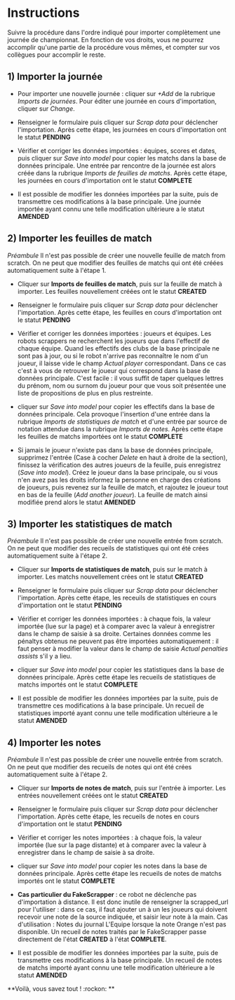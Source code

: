 # Instructions
Suivre la procédure dans l'ordre indiqué pour importer complètement une journée de championnat. En fonction de vos
droits, vous ne pourrez accomplir qu'une partie de la procédure vous mêmes, et compter sur vos collègues pour
accomplir le reste.

## 1) Importer la journée

- Pour importer une nouvelle journée : cliquer sur *+Add* de la rubrique *Imports de journées*. Pour éditer
une journée en cours d'importation, cliquer sur *Change*.

- Renseigner le formulaire puis cliquer sur *Scrap data* pour déclencher l'importation. Après cette étape, les
journées en cours d'importation ont le statut **PENDING**

- Vérifier et corriger les données importées : équipes, scores et dates, puis cliquer sur *Save into model* pour copier
les
matchs dans la base
de données principale. Une entrée par rencontre de la journée est alors créée dans la rubrique *Imports de
feuilles de matchs*. Après cette étape, les journées en cours d'importation ont le statut **COMPLETE**

- Il est possible de modifier les données importées par la suite, puis de transmettre ces modifications à la base
principale. Une journée importée ayant connu une telle modification ultérieure a le statut **AMENDED**

## 2) Importer les feuilles de match

*Préambule* Il n'est pas possible de créer une nouvelle feuille de match from scratch. On ne peut que modifier des
feuilles de
matchs qui ont été créées automatiquement suite à l'étape 1.

- Cliquer sur **Imports de feuilles de match**, puis sur la feuille de match à importer. Les feuilles nouvellement
créées ont le statut **CREATED**

- Renseigner le formulaire puis cliquer sur *Scrap data* pour déclencher l'importation. Après cette étape, les
feuilles en cours d'importation ont le statut **PENDING**

- Vérifier et corriger les données importées : joueurs et équipes. Les robots scrappers ne recherchent les joueurs que
dans
l'effectif de chaque équipe. Quand les effectifs des clubs de la base principale ne sont pas à jour, ou si le robot
n'arrive pas reconnaître le nom d'un joueur, il laisse vide le champ *Actual player* correspondant. Dans ce cas c'est
 à vous de retrouver le joueur qui correspond dans la base de données principale. C'est facile : il vous suffit de
 taper quelques lettres du prénom, nom ou surnom du joueur pour que vous soit présentée une liste de propositions de
 plus en plus restreinte.

- cliquer sur *Save into model* pour copier les effectifs dans la base de données principale. Cela provoque
l'insertion d'une entrée dans la rubrique *Imports de statistiques de match* et d'une entrée par source de notation
attendue dans la rubrique *Imports de notes*. Après cette étape les
 feuilles de matchs importées ont le statut **COMPLETE**

- Si jamais le joueur n'existe pas dans la base de données principale, supprimez l'entrée (Case à cocher *Delete* en
haut à droite de la section), finissez la vérification des autres joueurs de la feuille, puis enregistrez (*Save
into model*). Créez le joueur dans la base principale, ou si vous n'en avez pas les droits informez la personne en
charge des créations de joueurs, puis revenez sur la feuille de match, et rajoutez le joueur tout en bas de la
feuille (*Add another joueur*). La feuille de match ainsi modifiée prend alors le statut **AMENDED**

## 3) Importer les statistiques de match
*Préambule* Il n'est pas possible de créer une nouvelle entrée from scratch. On ne peut que modifier des
recueils de statistiques qui ont été crées automatiquement suite à l'étape 2.

- Cliquer sur **Imports de statistiques de match**, puis sur le match à importer. Les matchs nouvellement
crées ont le statut **CREATED**

- Renseigner le formulaire puis cliquer sur *Scrap data* pour déclencher l'importation. Après cette étape, les
receuils de statistiques en cours d'importation ont le statut **PENDING**

- Vérifier et corriger les données importées : à chaque fois, la valeur importée (lue sur la page) et à comparer avec
 la valeur à enregistrer dans le champ de saisie à sa droite. Certaines données comme les pénaltys obtenus ne peuvent
  pas être importées automatiquement : il faut penser à modifier la valeur dans le champ de saisie *Actual
  penalties assists* s'il y a lieu.

- cliquer sur *Save into model* pour copier les statistiques dans la base de données principale. Après cette étape les
 recueils de statistiques de matchs importés ont le statut **COMPLETE**

- Il est possible de modifier les données importées par la suite, puis de transmettre ces modifications à la base
principale. Un recueil de statistiques importé ayant connu une telle modification ultérieure a le statut **AMENDED**

## 4) Importer les notes
*Préambule* Il n'est pas possible de créer une nouvelle entrée from scratch. On ne peut que modifier des
recueils de notes qui ont été crées automatiquement suite à l'étape 2.

- Cliquer sur **Imports de notes de match**, puis sur l'entrée à importer. Les entrées nouvellement
créées ont le statut **CREATED**

- Renseigner le formulaire puis cliquer sur *Scrap data* pour déclencher l'importation. Après cette étape, les
recueils de notes en cours d'importation ont le statut **PENDING**

- Vérifier et corriger les notes importées : à chaque fois, la valeur importée (lue sur la page distante) et à comparer
avec
 la valeur à enregistrer dans le champ de saisie à sa droite.

- cliquer sur *Save into model* pour copier les notes dans la base de données principale. Après cette étape les
 recueils de notes de matchs importés ont le statut **COMPLETE**

- **Cas particulier du FakeScrapper** : ce robot ne déclenche pas d'importation à distance. Il est donc inutile de
renseigner la scrapped_url pour l'utiliser : dans ce cas, il faut ajouter un à un les joueurs qui doivent recevoir
une note de la source indiquée, et saisir leur note à la main. Cas d'utilisation : Notes du journal L'Equipe lorsque
la note Orange n'est pas disponible. Un recueil de notes traités par le FakeScrapper passe directement de l'état
**CREATED** à l'état **COMPLETE**.

- Il est possible de modifier les données importées par la suite, puis de transmettre ces modifications à la base
principale. Un recueil de notes de matchs importé ayant connu une telle modification ultérieure a le statut **AMENDED**

**Voilà, vous savez tout ! :rockon: **